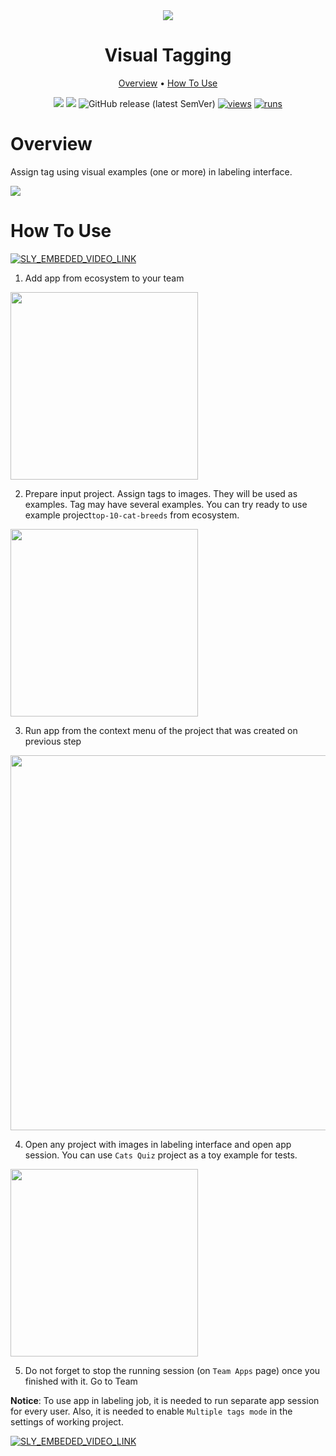 <div align="center" markdown>
<img src="https://i.imgur.com/LwvrJKf.png"/>

# Visual Tagging

<p align="center">
  <a href="#Overview">Overview</a> •
  <a href="#How-To-Use">How To Use</a>
</p>


[![](https://img.shields.io/badge/supervisely-ecosystem-brightgreen)](https://ecosystem.supervise.ly/apps/visual-tagging)
[![](https://img.shields.io/badge/slack-chat-green.svg?logo=slack)](https://supervise.ly/slack)
![GitHub release (latest SemVer)](https://img.shields.io/github/v/release/supervisely-ecosystem/visual-tagging)
[![views](https://app.supervise.ly/img/badges/views/supervisely-ecosystem/visual-tagging)](https://supervise.ly)
[![runs](https://app.supervise.ly/img/badges/runs/supervisely-ecosystem/visual-tagging)](https://supervise.ly)

</div>

# Overview

Assign tag using visual examples (one or more) in labeling interface.

<img src="https://i.imgur.com/nQXwXAM.png"/>


# How To Use

<a data-key="sly-embeded-video-link" href="https://youtu.be/q8Y4yBU3uw0" data-video-code="q8Y4yBU3uw0">
    <img src="https://i.imgur.com/4UTQ0Ib.png" alt="SLY_EMBEDED_VIDEO_LINK">
</a>


1. Add app from ecosystem to your team

<img  data-key="sly-module-link" data-module-slug="supervisely-ecosystem/visual-tagging" src="https://i.imgur.com/nHbmJXa.png" width="300"/>   

2. Prepare input project. Assign tags to images. They will be used as examples. Tag may have several examples. You can try ready to use example project`top-10-cat-breeds` from ecosystem.
   
<img  data-key="sly-module-link" data-module-slug="supervisely-ecosystem/top-10-cat-breeds" src="https://i.imgur.com/atFsWGd.png" width="300"/>

3. Run app from the context menu of the project that was created on previous step

<img src="https://i.imgur.com/jfB9DzT.png" width="600"/>

4. Open any project with images in labeling interface and open app session. You can use `Cats Quiz` project as a toy example for tests.

<img  data-key="sly-module-link" data-module-slug="supervisely-ecosystem/cats-quiz" src="https://i.imgur.com/tt02wog.png" width="300"/>

5. Do not forget to stop the running session (on `Team Apps` page) once you finished with it. Go to Team 

**Notice**: To use app in labeling job, it is needed to run separate app session for every user. Also, it is needed to enable `Multiple tags mode` in the settings of working project.

<a data-key="sly-embeded-video-link" href="https://youtu.be/NJhNgIn1Wso" data-video-code="NJhNgIn1Wso">
    <img src="https://i.imgur.com/MW5CWLM.png" alt="SLY_EMBEDED_VIDEO_LINK"  style="max-width:50%;">
</a>
